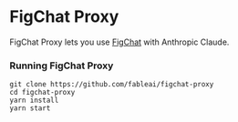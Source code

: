 # FigChat Proxy

FigChat Proxy lets you use [FigChat](https://github.com/fableai/figchat) with Anthropic Claude.

### Running FigChat Proxy

```
git clone https://github.com/fableai/figchat-proxy
cd figchat-proxy
yarn install
yarn start
```
